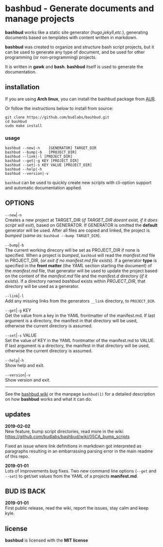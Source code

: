 # bashbud - Generate documents and manage projects 

**bashbud** works like a static site generator
(*hugo*,*jekyll*,*etc.*), generating documents based on
templates with content written in markdown.  

**bashbud** was created to organize and structure bash
script projects, but it can be used to generate any type of
document, and be used for other programming (or
non-programming) projects.

It is written in **gawk** and **bash**. **bashbud** itself
is used to generate the documentation.

## installation

If you are using **Arch linux**, you can install the
bashbud package from [AUR].  

Or follow the instructions below to install from source:  

```text
git clone https://github.com/budlabs/bashbud.git
cd bashbud
sudo make install
```


### usage

```text
bashbud --new|-n    [GENERATOR] TARGET_DIR
bashbud --bump|-b   [PROJECT_DIR]
bashbud --link|-l [PROJECT_DIR]
bashbud --get|-g KEY [PROJECT_DIR]
bashbud --set|-s KEY VALUE [PROJECT_DIR]
bashbud --help|-h
bashbud --version|-v
```

`bashbud` can be used to quickly create new scripts with
cli-option support and automatic documentation applied.


OPTIONS
-------

`--new`|`-n`  
Creates a new project at TARGET_DIR (*if TARGET_DIR doesnt
exist, if it does script will exit*), based on GENERATOR. If
GENERATOR is omitted the **default** generator will be used.
After all files are copied and linked, the project is
*bumped* (*same as:* `bashbud --bump TARGET_DIR`).

`--bump`|`-b`  
The current working direcory will be set as PROJECT_DIR if
none is specified. When a project is *bumped*,  `bashbud`
will read the *manifest.md* file in PROJECT_DIR, (*or exit
if no manifest.md file exists*). If a generator **type** is
specified in the **front matter**  (the *YAML* section
starting the document) of the *manifest.md* file, that
generator will be used to update the project based on the
content of the *manifest.md* file and the *manifest.d*
directory (*if it exists*). If a directory named *bashbud*
exists within *PROJECT_DIR*, that directory will be used as
a generator.

`--link`|`-l`  
Add any missing links from the generators `__link`
directory, to `PROJECT_DIR`.

`--get`|`-g` KEY  
Get the value from a key in the YAML frontmatter of the
manifest.md. If last argument is a directory, the manifest
in that directory will be used, otherwise the current
directory is assumed.

`--set`|`-s` VALUE  
Set the value of KEY in the YAML frontmatter of the
manifest.md to VALUE. If last argument is a directory, the
manifest in that directory will be used, otherwise the
current directory is assumed.

`--help`|`-h`  
Show help and exit.

`--version`|`-v`  
Show version and exit.

---

See the [bashbud wiki] or the manpage `bashbud(1)` for a
detailed description on how **bashbud** works and what it
can do.

[bashbud wiki]: https://github.com/budRich/bashbud/wiki  
[AUR]: https://aur.archlinux.org/packages/bashbud


## updates

**2019-02-02**  
New feature, bump script directories, read more in the
wiki:
https://github.com/budlabs/bashbud/wiki/05CA_bump_scripts  


Fixed an issue where link definitions in markdown got
interpreted as paragraphs resulting in an embarrassing
parsing error in the main readme of this repo.


**2019-01-01**  
Lots of improvements bug fixes.  Two new command line
options (`--get` and `--set`)  to get/set values from the
YAML of a projects **manifest.md**.


## BUD IS BACK


**2019-01-01**  
First public release, read the wiki,  report the issues, 
stay calm and keep kyle.


## license

**bashbud** is licensed with the **MIT license**


